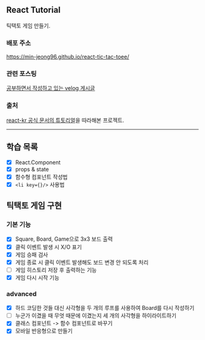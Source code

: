 ## React Tutorial
틱택토 게임 만들기.
### 배포 주소
https://min-jeong96.github.io/react-tic-tac-toee/

### 관련 포스팅
[공부하면서 작성하고 있는 velog 게시글](https://velog.io/@minjeong-dev/React-튜토리얼-도전기-Angular만-써본-개발자가)

### 출처
[react-kr 공식 문서의 튜토리얼](https://reactjs-kr.firebaseapp.com/tutorial/tutorial.html)을 따라해본 프로젝트.

---
## 학습 목록

- [x] React.Component
- [x] props & state
- [x] 함수형 컴포넌트 작성법
- [x] ```<li key={}/>``` 사용법

## 틱택토 게임 구현

### 기본 기능
- [x] Square, Board, Game으로 3x3 보드 출력
- [x] 클릭 이벤트 발생 시 X/O 표기
- [x] 게임 승패 검사
- [x] 게임 종료 시 클릭 이벤트 발생해도 보드 변경 안 되도록 처리
- [ ] 게임 히스토리 저장 후 출력하는 기능
- [x] 게임 다시 시작 기능

### advanced
- [x] 하드 코딩한 것들 대신 사각형을 두 개의 루프를 사용하여 Board를 다시 작성하기
- [ ] 누군가 이겼을 때 무엇 때문에 이겼는지 세 개의 사각형을 하이라이트하기
- [x] 클래스 컴포넌트 -> 함수 컴포넌트로 바꾸기
- [x] 모바일 반응형으로 만들기